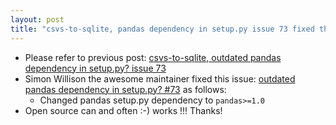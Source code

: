 ```yaml
---
layout: post
title: "csvs-to-sqlite, pandas dependency in setup.py issue 73 fixed thanks Simon Willison!"
---
```


* Please refer to previous post:  [csvs-to-sqlite, outdated pandas dependency in setup.py? issue 73](http://rolandtanglao.com/2020/11/02/p1-fixed-csvs-to-sqlite-pandas-dependency-probem-by-removing-version-in-setup-py-issue-73/)        
* Simon Willison the awesome maintainer fixed this issue: [outdated pandas dependency in setup.py? #73](https://github.com/simonw/csvs-to-sqlite/issues/73) as follows:
  * Changed pandas setup.py dependency to `pandas>=1.0`
* Open source can and often :-) works !!! Thanks!


